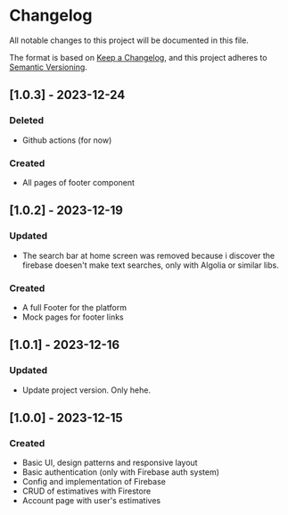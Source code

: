 # Changelog

All notable changes to this project will be documented in this file.

The format is based on [Keep a Changelog](https://keepachangelog.com/en/1.1.0/),
and this project adheres to [Semantic Versioning](https://semver.org/spec/v2.0.0.html).

## [1.0.3] - 2023-12-24

### Deleted
- Github actions (for now)

### Created
- All pages of footer component

## [1.0.2] - 2023-12-19

### Updated
- The search bar at home screen was removed because i discover the firebase doesen't make text searches, only with Algolia or similar libs.

### Created
- A full Footer for the platform
- Mock pages for footer links

## [1.0.1] - 2023-12-16

### Updated

- Update project version. Only hehe.

## [1.0.0] - 2023-12-15

### Created
- Basic UI, design patterns and responsive layout
- Basic authentication (only with Firebase auth system)
- Config and implementation of Firebase
- CRUD of estimatives with Firestore
- Account page with user's estimatives
